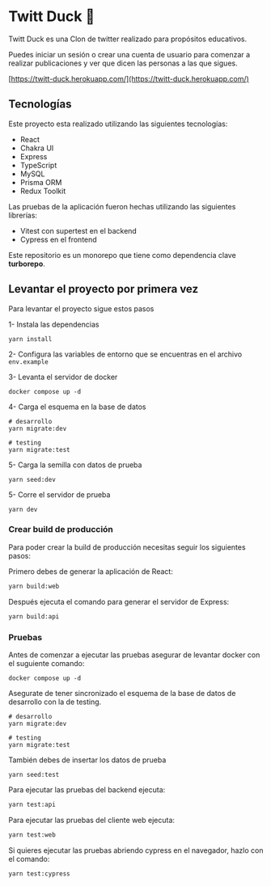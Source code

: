 # Twitt Duck 🦆
Twitt Duck es una Clon de twitter realizado para propósitos educativos.

Puedes iniciar un sesión o crear una cuenta de usuario para comenzar a realizar publicaciones y ver que dicen las personas a las que sigues.

[https://twitt-duck.herokuapp.com/](https://twitt-duck.herokuapp.com/)
## Tecnologías
Este proyecto esta realizado utilizando las siguientes tecnologías:

- React
- Chakra UI
- Express
- TypeScript
- MySQL
- Prisma ORM
- Redux Toolkit

Las pruebas de la aplicación fueron hechas utilizando las siguientes librerías:
- Vitest con supertest en el backend
- Cypress en el frontend

Este repositorio es un monorepo que tiene como dependencia clave **turborepo**.

## Levantar el proyecto por primera vez
Para levantar el proyecto sigue estos pasos

1- Instala las dependencias
```
yarn install
```

2- Configura las variables de entorno que se encuentras en el archivo `env.example`

3- Levanta el servidor de docker
```
docker compose up -d
```

4- Carga el esquema en la base de datos
```
# desarrollo
yarn migrate:dev

# testing
yarn migrate:test
```

5- Carga la semilla con datos de prueba
```
yarn seed:dev
```

5- Corre el servidor de prueba
```
yarn dev
```

### Crear build de producción
Para poder crear la build de producción necesitas seguir los siguientes pasos:

Primero debes de generar la aplicación de React:

```bash
yarn build:web
```

Después ejecuta el comando para generar el servidor de Express:

```bash
yarn build:api
```

### Pruebas
Antes de comenzar a ejecutar las pruebas asegurar de levantar docker con el suguiente comando:
```
docker compose up -d
```

Asegurate de tener sincronizado el esquema de la base de datos de desarrollo con la de testing.
```
# desarrollo
yarn migrate:dev

# testing
yarn migrate:test
```

También debes de insertar los datos de prueba
```
yarn seed:test
```

Para ejecutar las pruebas del backend ejecuta: 

```bash
yarn test:api
```

Para ejecutar las pruebas del cliente web ejecuta:
```bash
yarn test:web
```

Si quieres ejecutar las pruebas abriendo cypress en el navegador, hazlo con el comando:
```bash
yarn test:cypress
```
